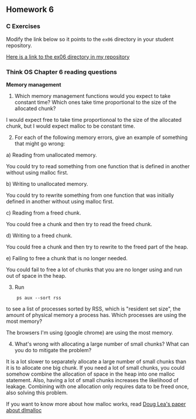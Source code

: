 ## Homework 6

### C Exercises

Modify the link below so it points to the `ex06` directory in your
student repository.

[Here is a link to the ex06 directory in my repository](https://github.com/bwerth/ExercisesInC/tree/master/exercises/ex06)

### Think OS Chapter 6 reading questions

**Memory management**

1) Which memory management functions would you expect to take constant time?
Which ones take time proportional to the size of the allocated chunk?

I would expect free to take time proportionoal to the size of the allocated chunk, but I would expect malloc to be constant time.

2) For each of the following memory errors, give an example of something that might go wrong:

a) Reading from unallocated memory.

You could try to read something from one function that is defined in another without using malloc first.

b) Writing to unallocated memory.

You could try to rewrite something from one function that was initially defined in another without using malloc first.

c) Reading from a freed chunk.

You could free a chunk and then try to read the freed chunk.

d) Writing to a freed chunk.

You could free a chunk and then try to rewrite to the freed part of the heap.

e) Failing to free a chunk that is no longer needed.

You could fail to free a lot of chunks that you are no longer using and run out of space in the heap.


3) Run

```
    ps aux --sort rss
```

to see a list of processes sorted by RSS, which is "resident set size", the amount of physical 
memory a process has.  Which processes are using the most memory?

The browsers I'm using (google chrome) are using the most memory.

4) What's wrong with allocating a large number of small chunks?  What can you do to mitigate the problem?

It is a lot slower to separately allocate a large number of small chunks than it is to allocate one big chunk. If you need a lot of small chunks, you could somehow combine the allocation of space in the heap into one malloc statement. Also, having a lot of small chunks increases the likelihood of leakage. Combining with one allocation only requires data to be freed once, also solving this problem.

If you want to know more about how malloc works, read 
[Doug Lea's paper about dlmalloc](http://gee.cs.oswego.edu/dl/html/malloc.html)
